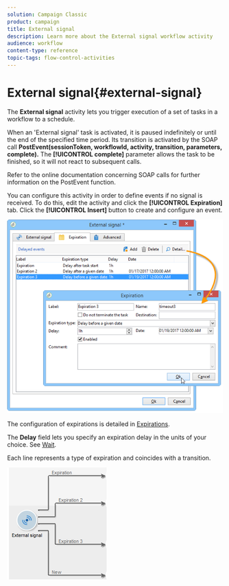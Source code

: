 ```yaml
---
solution: Campaign Classic
product: campaign
title: External signal
description: Learn more about the External signal workflow activity
audience: workflow
content-type: reference
topic-tags: flow-control-activities
---
```


# External signal{#external-signal}

The **External signal** activity lets you trigger execution of a set of tasks in a workflow to a schedule.

When an 'External signal' task is activated, it is paused indefinitely or until the end of the specified time period. Its transition is activated by the SOAP call **PostEvent(sessionToken, workflowId, activity, transition, parameters, complete).** The **[!UICONTROL complete]** parameter allows the task to be finished, so it will not react to subsequent calls.

Refer to the online documentation concerning SOAP calls for further information on the PostEvent function.

You can configure this activity in order to define events if no signal is received. To do this, edit the activity and click the **[!UICONTROL Expiration]** tab. Click the **[!UICONTROL Insert]** button to create and configure an event.

![](assets/edit_signal.png)

The configuration of expirations is detailed in [Expirations](../../workflow/using/defining-approvals.md).

The **Delay** field lets you specify an expiration delay in the units of your choice. See [Wait](../../workflow/using/wait.md).

Each line represents a type of expiration and coincides with a transition.

![](assets/external_sign_diag.png)

